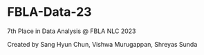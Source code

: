 # FBLA-Data-23
7th Place in Data Analysis @ FBLA NLC 2023

Created by Sang Hyun Chun, Vishwa Murugappan, Shreyas Sunda
